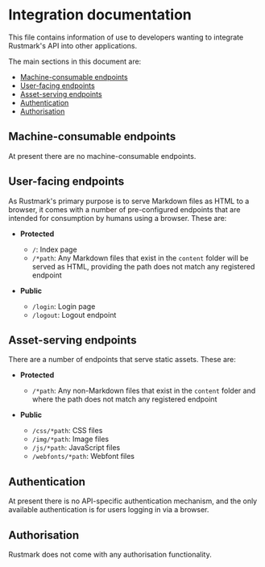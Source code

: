 # Integration documentation

This file contains information of use to developers wanting to integrate
Rustmark's API into other applications.

The main sections in this document are:

  - [Machine-consumable endpoints](#machine-consumable-endpoints)
  - [User-facing endpoints](#user-facing-endpoints)
  - [Asset-serving endpoints](#asset-serving-endpoints)
  - [Authentication](#authentication)
  - [Authorisation](#authorisation)


## Machine-consumable endpoints

At present there are no machine-consumable endpoints.


## User-facing endpoints

As Rustmark's primary purpose is to serve Markdown files as HTML to a browser,
it comes with a number of pre-configured endpoints that are intended for
consumption by humans using a browser. These are:

  - **Protected**
      - `/`: Index page
      - `/*path`: Any Markdown files that exist in the `content` folder will be
        served as HTML, providing the path does not match any registered
        endpoint

  - **Public**
      - `/login`: Login page
      - `/logout`: Logout endpoint


## Asset-serving endpoints

There are a number of endpoints that serve static assets. These are:

  - **Protected**
      - `/*path`: Any non-Markdown files that exist in the `content` folder and
        where the path does not match any registered endpoint

  - **Public**
      - `/css/*path`: CSS files
      - `/img/*path`: Image files
      - `/js/*path`: JavaScript files
      - `/webfonts/*path`: Webfont files


## Authentication

At present there is no API-specific authentication mechanism, and the only
available authentication is for users logging in via a browser.


## Authorisation

Rustmark does not come with any authorisation functionality.


